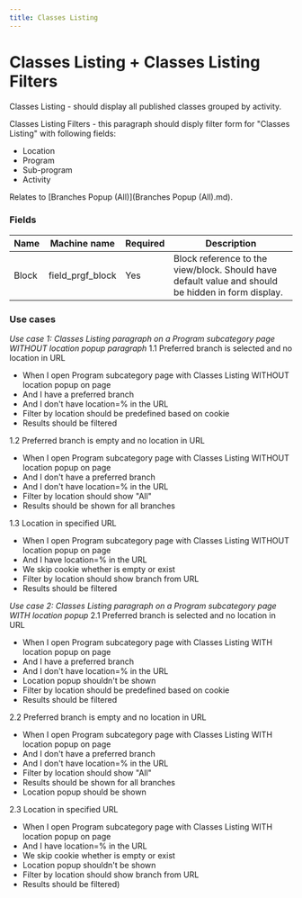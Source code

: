 ```yaml
---
title: Classes Listing
---
```


# Classes Listing + Classes Listing Filters
Classes Listing - should display all published classes grouped by activity.

Classes Listing Filters - this paragraph should disply filter form for "Classes Listing" with following fields:
- Location
- Program
- Sub-program
- Activity

Relates to [Branches Popup (All)](Branches Popup (All).md).

### Fields
| Name  | Machine name | Required | Description |
| ------------- | ------------- | ------------- | ------------- |
| Block | field\_prgf_block | Yes | Block reference to the view/block. Should have default value and should be hidden in form display. |

### Use cases
*Use case 1: Classes Listing paragraph on a Program subcategory page WITHOUT location popup paragraph*
1.1 Preferred branch is selected and no location in URL
- When I open Program subcategory page with Classes Listing WITHOUT location popup on page
- And I have a preferred branch
- And I don't have location=% in the URL
- Filter by location should be predefined based on cookie
- Results should be filtered

1.2 Preferred branch is empty and no location in URL
- When I open Program subcategory page with Classes Listing WITHOUT location popup on page
- And I don't have a preferred branch
- And I don't have location=% in the URL
- Filter by location should show "All"
- Results should be shown for all branches

1.3 Location in specified URL
- When I open Program subcategory page with Classes Listing WITHOUT location popup on page
- And I have location=% in the URL
- We skip cookie whether is empty or exist
- Filter by location should show branch from URL
- Results should be filtered

*Use case 2: Classes Listing paragraph on a Program subcategory page WITH location popup*
2.1 Preferred branch is selected and no location in URL
- When I open Program subcategory page with Classes Listing WITH location popup on page
- And I have a preferred branch
- And I don't have location=% in the URL
- Location popup shouldn't be shown
- Filter by location should be predefined based on cookie
- Results should be filtered

2.2 Preferred branch is empty and no location in URL
- When I open Program subcategory page with Classes Listing WITH location popup on page
- And I don't have a preferred branch
- And I don't have location=% in the URL
- Filter by location should show "All"
- Results should be shown for all branches
- Location popup should be shown

2.3 Location in specified URL
- When I open Program subcategory page with Classes Listing WITH location popup on page
- And I have location=% in the URL
- We skip cookie whether is empty or exist
- Location popup shouldn't be shown
- Filter by location should show branch from URL
- Results should be filtered)
